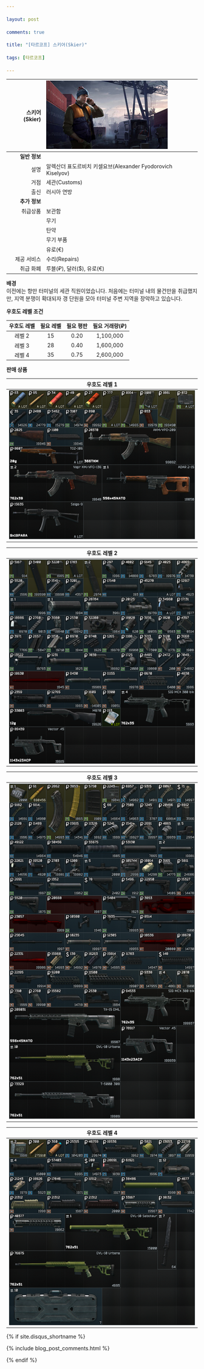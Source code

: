 ```yaml
---

layout: post

comments: true

title: "[타르코프] 스키어(Skier)"

tags: [타르코프]

---
```


|스키어(Skier)|![스키어(Skier)](/assets/image/tarkov/NPC/SkierFullRes.jpg)|
|--:|:--|
|**일반 정보**|
|설명|알렉산더 표도르비치 키셀요브(Alexander Fyodorovich Kiselyov)|
|거점|세관(Customs)|
|출신|러시아 연방|
|**추가 정보**|
|취급상품|보관함|
||무기|
||탄약|
||무기 부품|
||유로(€)|
|제공 서비스|수리(Repairs)|
|취급 화폐|루블(₽), 달러($), 유로(€)|

**배경**  
이전에는 항만 터미널의 세관 직원이었습니다. 처음에는 터미널 내의 물건만을 취급했지만, 지역 분쟁이 확대되자 갱 단원을 모아 터미널 주변 지역을 장악하고 있습니다.

**우호도 레벨 조건**

|우호도 레벨|필요 레벨|필요 평판|필요 거래량(₽)|
|:--:|:--:|:--:|:--:|
|레벨 2|15|0.20|1,100,000|
|레벨 3|28|0.40|1,600,000|
|레벨 4|35|0.75|2,600,000|

**판매 상품**

|우호도 레벨 1|
|:--:|
|![스키어 우호도 레벨 1 상품](/assets/image/tarkov/material/Skier1Stock.png)|

|우호도 레벨 2|
|:--:|
|![스키어 우호도 레벨 2 상품](/assets/image/tarkov/material/Skier2Stock.png)|

|우호도 레벨 3|
|:--:|
|![스키어 우호도 레벨 3 상품](/assets/image/tarkov/material/Skier3Stock.png)|

|우호도 레벨 4|
|:--:|
|![스키어 우호도 레벨 4 상품](/assets/image/tarkov/material/Skier4Stock.png)|

{% if site.disqus_shortname %}

<div class="comments">

  {% include blog_post_comments.html %}

</div>

{% endif %}



<div id="disqus_thread"></div>